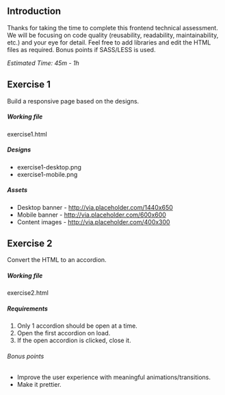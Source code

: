 Introduction
---
Thanks for taking the time to complete this frontend technical assessment. We will be focusing on code quality (reusability, readability, maintainability, etc.) and your eye for detail. Feel free to add libraries and edit the HTML files as required. Bonus points if SASS/LESS is used. 

*Estimated Time: 45m - 1h* 

Exercise 1
---
Build a responsive page based on the designs.

##### Working file
exercise1.html

##### Designs
* exercise1-desktop.png
* exercise1-mobile.png

##### Assets
* Desktop banner - http://via.placeholder.com/1440x650
* Mobile banner - http://via.placeholder.com/600x600
* Content images - http://via.placeholder.com/400x300

Exercise 2
---
Convert the HTML to an accordion.

##### Working file
exercise2.html

##### Requirements
1. Only 1 accordion should be open at a time.
2. Open the first accordion on load.
3. If the open accordion is clicked, close it.

###### Bonus points
* Improve the user experience with meaningful animations/transitions.
* Make it prettier.